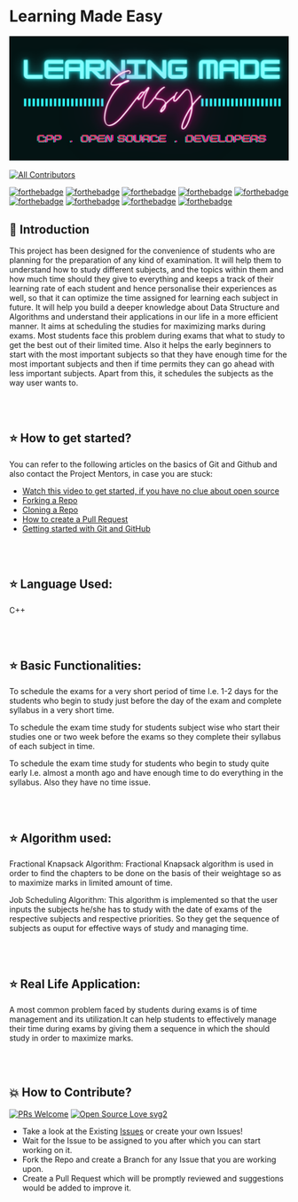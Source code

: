  # Learning Made Easy
 <!-- Banner -->
<div class="container-fluid">
  <img class="mx-auto" src="assets/banner.png">
</div>

[![All Contributors](https://img.shields.io/badge/all_contributors-04-orange.svg?style=flat-square)](#contributors-)

[![forthebadge](https://forthebadge.com/images/badges/built-by-developers.svg)](https://forthebadge.com)
[![forthebadge](https://forthebadge.com/images/badges/built-with-love.svg)](https://forthebadge.com)
[![forthebadge](https://forthebadge.com/images/badges/built-with-swag.svg)](https://forthebadge.com)
[![forthebadge](https://forthebadge.com/images/badges/made-with-c-plus-plus.svg)](https://forthebadge.com)
[![forthebadge](https://forthebadge.com/images/badges/for-you.svg)](https://forthebadge.com)
[![forthebadge](https://forthebadge.com/images/badges/open-source.svg)](https://forthebadge.com)
[![forthebadge](https://forthebadge.com/images/badges/uses-brains.svg)](https://forthebadge.com)
[![forthebadge](https://forthebadge.com/images/badges/check-it-out.svg)](https://forthebadge.com)
[![forthebadge](https://forthebadge.com/images/badges/you-didnt-ask-for-this.svg)](https://forthebadge.com)

## 📌 Introduction


This project has been designed for the convenience of students who are planning for the preparation of any kind of examination. It will help them to understand how to study different subjects,  and the topics within them and how much time should they give to everything and keeps a track of their learning rate of each student and hence personalise their experiences as well, so that it can optimize the time assigned for learning each subject in future. It will help you build a deeper knowledge about Data Structure and Algorithms and understand their applications in our life in a more efficient manner. It aims at scheduling the studies for maximizing marks during exams. Most students face this problem during exams that what to study to get the best out of their limited time. Also it helps the early beginners to start with the most important subjects so that they have enough time for the most important subjects and then if time permits they can go ahead with less important subjects. Apart from this, it schedules the subjects as the way user wants to. 


<br><br>
## ⭐ How to get started?

You can refer to the following articles on the basics of Git and Github and also contact the Project Mentors, in case you are stuck:

- [Watch this video to get started, if you have no clue about open source](https://youtu.be/SL5KKdmvJ1U)
- [Forking a Repo](https://help.github.com/en/github/getting-started-with-github/fork-a-repo)
- [Cloning a Repo](https://help.github.com/en/desktop/contributing-to-projects/creating-a-pull-request)
- [How to create a Pull Request](https://opensource.com/article/19/7/create-pull-request-github)
- [Getting started with Git and GitHub](https://towardsdatascience.com/getting-started-with-git-and-github-6fcd0f2d4ac6)


<br><br>

## ⭐ Language Used:

C++


<br><br>
## ⭐ Basic Functionalities:

To schedule the exams for a very short period of time I.e. 1-2 days for the students who begin to study just before the day of the exam and complete syllabus in a very short time.

To schedule the exam time study for students subject wise who start their studies one or two week before the exams so they complete their syllabus of each subject in time.


To schedule the exam time study for students who begin to study quite early I.e. almost a month ago and have enough time to do everything in the syllabus. Also they have no time issue.



<br><br>

## ⭐ Algorithm used:

Fractional Knapsack Algorithm: Fractional Knapsack algorithm is used in order to find the chapters to be done on the basis of their weightage so as to maximize marks in limited amount of time.

Job Scheduling Algorithm: This algorithm is implemented so that the user inputs the subjects he/she has to study with the date of exams of the respective subjects and respective priorities. So they get the sequence of subjects as ouput for effective ways of study and managing time.


<br><br>

## ⭐ Real Life Application: 

A most common problem faced by students during exams is of time management and its utilization.It can help students to effectively manage their time during exams by giving them a sequence in which the should study in order to maximize marks.

<br><br>

## 💥 How to Contribute?

[![PRs Welcome](https://img.shields.io/badge/PRs-welcome-brightgreen.svg?style=flat-square)](http://makeapullrequest.com)
[![Open Source Love svg2](https://badges.frapsoft.com/os/v2/open-source.svg?v=103)](https://github.com/ellerbrock/open-source-badges/)

- Take a look at the Existing [Issues](https://github.com/anushka23g/Learning-Made-Easy/issues) or create your own Issues!
- Wait for the Issue to be assigned to you after which you can start working on it.
- Fork the Repo and create a Branch for any Issue that you are working upon.
- Create a Pull Request which will be promptly reviewed and suggestions would be added to improve it.
